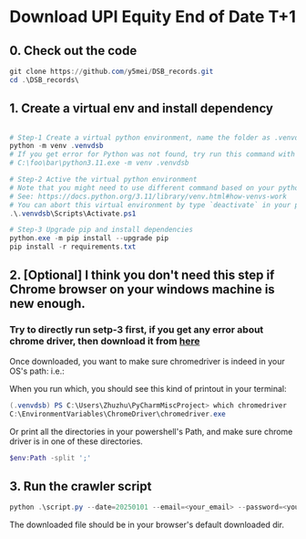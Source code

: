 # Download UPI Equity End of Date T+1

## 0. Check out the code

```powershell
git clone https://github.com/y5mei/DSB_records.git
cd .\DSB_records\ 
```

## 1. Create a virtual env and install dependency


```powershell

# Step-1 Create a virtual python environment, name the folder as .venvdsb
python -m venv .venvdsb
# If you get error for Python was not found, try run this command with your absolute python3 path:
# C:\foo\bar\python3.11.exe -m venv .venvdsb

# Step-2 Active the virtual python environment
# Note that you might need to use different command based on your python version
# See: https://docs.python.org/3.11/library/venv.html#how-venvs-work
# You can abort this virtual environment by type `deactivate` in your powershell terminal at any time.
.\.venvdsb\Scripts\Activate.ps1

# Step-3 Upgrade pip and install dependencies
python.exe -m pip install --upgrade pip
pip install -r requirements.txt
```

## 2. [Optional] I think you don't need this step if Chrome browser on your windows machine is new enough.


### Try to directly run setp-3 first, if you get any error about chrome driver, then download it from [here](https://googlechromelabs.github.io/chrome-for-testing/#stable)

Once downloaded, you want to make sure chromedriver is indeed in your OS's path: i.e.:

When you run which, you should see this kind of printout in your terminal:

```powershell
(.venvdsb) PS C:\Users\Zhuzhu\PyCharmMiscProject> which chromedriver
C:\EnvironmentVariables\ChromeDriver\chromedriver.exe
```

Or print all the directories in your powershell's Path, and make sure chrome driver is in one of these directories.

```powershell
$env:Path -split ';'
```

## 3. Run the crawler script 

```powershell
python .\script.py --date=20250101 --email=<your_email> --password=<your_password>
```

The downloaded file should be in your browser's default downloaded dir.
